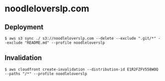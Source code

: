 # noodleloverslp.com

## Deployment
```AWS CLI
$ aws s3 sync ./ s3://noodleloverslp.com --delete --exclude ".git/*" --exclude "README.md" --profile noodleloverslp
```
## Invalidation
```AWS CLI
$ aws cloudfront create-invalidation --distribution-id E1R2FZFV558WOQ --paths "/*" --profile noodleloverslp
```
